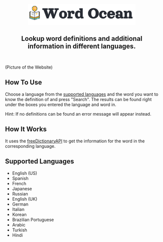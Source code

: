 <!-- # Word Ocean -->

<div align="center">
  <br>
  <img src="src/images/readme_banner.png" alt="Word Ocean" width="70%">
  <!-- <br> -->
  <!-- Word Ocean -->
  <!-- <br> -->
</div>

<h2 align="center">Lookup word definitions and additional information in different languages.</h2>
<br>

(Picture of the Website)

## How To Use

Choose a language from the [supported languages](#supported-languages) and the word you want to know the definition of and press "Search". The results can be found right under the boxes you entered the language and word in.

Hint: If no definitions can be found an error message will appear instead.

## How It Works

It uses the [freeDictionaryAPI](https://dictionaryapi.dev/) to get the information for the word in the corresponding language.

## Supported Languages

* English (US)
* Spanish
* French
* Japanese
* Russian
* English (UK)
* German
* Italian
* Korean
* Brazilian Portuguese
* Arabic
* Turkish
* Hindi